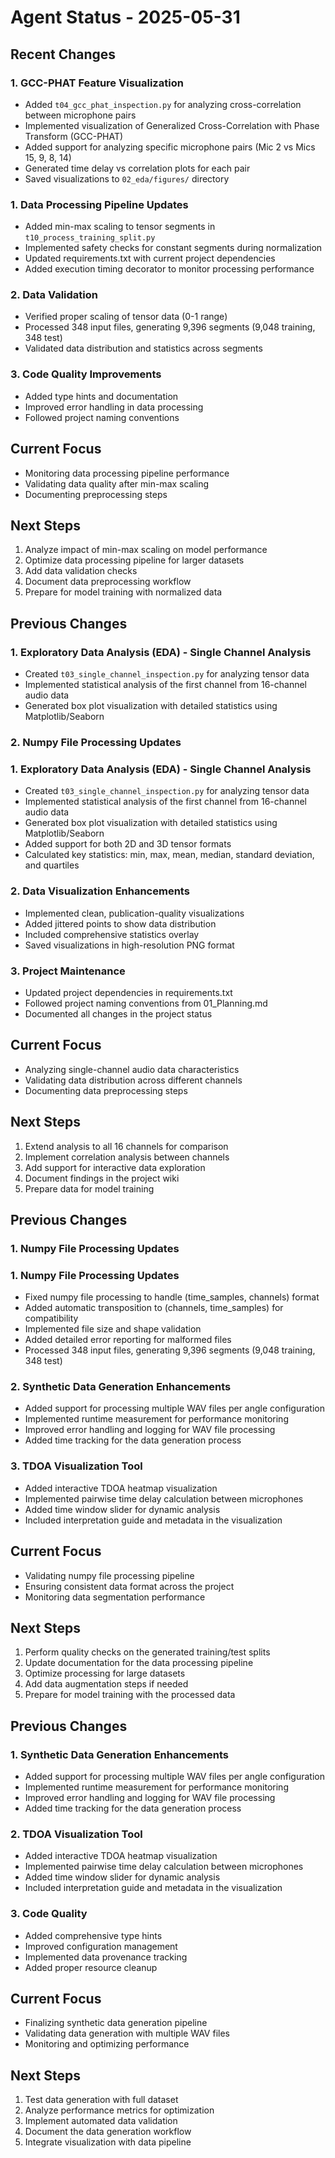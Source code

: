 # Agent Status - 2025-05-31

## Recent Changes

### 1. GCC-PHAT Feature Visualization
- Added `t04_gcc_phat_inspection.py` for analyzing cross-correlation between microphone pairs
- Implemented visualization of Generalized Cross-Correlation with Phase Transform (GCC-PHAT)
- Added support for analyzing specific microphone pairs (Mic 2 vs Mics 15, 9, 8, 14)
- Generated time delay vs correlation plots for each pair
- Saved visualizations to `02_eda/figures/` directory

### 1. Data Processing Pipeline Updates
- Added min-max scaling to tensor segments in `t10_process_training_split.py`
- Implemented safety checks for constant segments during normalization
- Updated requirements.txt with current project dependencies
- Added execution timing decorator to monitor processing performance

### 2. Data Validation
- Verified proper scaling of tensor data (0-1 range)
- Processed 348 input files, generating 9,396 segments (9,048 training, 348 test)
- Validated data distribution and statistics across segments

### 3. Code Quality Improvements
- Added type hints and documentation
- Improved error handling in data processing
- Followed project naming conventions

## Current Focus
- Monitoring data processing pipeline performance
- Validating data quality after min-max scaling
- Documenting preprocessing steps

## Next Steps
1. Analyze impact of min-max scaling on model performance
2. Optimize data processing pipeline for larger datasets
3. Add data validation checks
4. Document data preprocessing workflow
5. Prepare for model training with normalized data

## Previous Changes

### 1. Exploratory Data Analysis (EDA) - Single Channel Analysis
- Created `t03_single_channel_inspection.py` for analyzing tensor data
- Implemented statistical analysis of the first channel from 16-channel audio data
- Generated box plot visualization with detailed statistics using Matplotlib/Seaborn

### 2. Numpy File Processing Updates

### 1. Exploratory Data Analysis (EDA) - Single Channel Analysis
- Created `t03_single_channel_inspection.py` for analyzing tensor data
- Implemented statistical analysis of the first channel from 16-channel audio data
- Generated box plot visualization with detailed statistics using Matplotlib/Seaborn
- Added support for both 2D and 3D tensor formats
- Calculated key statistics: min, max, mean, median, standard deviation, and quartiles

### 2. Data Visualization Enhancements
- Implemented clean, publication-quality visualizations
- Added jittered points to show data distribution
- Included comprehensive statistics overlay
- Saved visualizations in high-resolution PNG format

### 3. Project Maintenance
- Updated project dependencies in requirements.txt
- Followed project naming conventions from 01_Planning.md
- Documented all changes in the project status

## Current Focus
- Analyzing single-channel audio data characteristics
- Validating data distribution across different channels
- Documenting data preprocessing steps

## Next Steps
1. Extend analysis to all 16 channels for comparison
2. Implement correlation analysis between channels
3. Add support for interactive data exploration
4. Document findings in the project wiki
5. Prepare data for model training

## Previous Changes

### 1. Numpy File Processing Updates

### 1. Numpy File Processing Updates
- Fixed numpy file processing to handle (time_samples, channels) format
- Added automatic transposition to (channels, time_samples) for compatibility
- Implemented file size and shape validation
- Added detailed error reporting for malformed files
- Processed 348 input files, generating 9,396 segments (9,048 training, 348 test)

### 2. Synthetic Data Generation Enhancements
- Added support for processing multiple WAV files per angle configuration
- Implemented runtime measurement for performance monitoring
- Improved error handling and logging for WAV file processing
- Added time tracking for the data generation process

### 3. TDOA Visualization Tool
- Added interactive TDOA heatmap visualization
- Implemented pairwise time delay calculation between microphones
- Added time window slider for dynamic analysis
- Included interpretation guide and metadata in the visualization

## Current Focus
- Validating numpy file processing pipeline
- Ensuring consistent data format across the project
- Monitoring data segmentation performance

## Next Steps
1. Perform quality checks on the generated training/test splits
2. Update documentation for the data processing pipeline
3. Optimize processing for large datasets
4. Add data augmentation steps if needed
5. Prepare for model training with the processed data

## Previous Changes

### 1. Synthetic Data Generation Enhancements
- Added support for processing multiple WAV files per angle configuration
- Implemented runtime measurement for performance monitoring
- Improved error handling and logging for WAV file processing
- Added time tracking for the data generation process

### 2. TDOA Visualization Tool
- Added interactive TDOA heatmap visualization
- Implemented pairwise time delay calculation between microphones
- Added time window slider for dynamic analysis
- Included interpretation guide and metadata in the visualization

### 3. Code Quality
- Added comprehensive type hints
- Improved configuration management
- Implemented data provenance tracking
- Added proper resource cleanup

## Current Focus
- Finalizing synthetic data generation pipeline
- Validating data generation with multiple WAV files
- Monitoring and optimizing performance

## Next Steps
1. Test data generation with full dataset
2. Analyze performance metrics for optimization
3. Implement automated data validation
4. Document the data generation workflow
5. Integrate visualization with data pipeline
